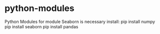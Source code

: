 # python-modules
Python Modules
for module Seaborn is necessary install:
pip install numpy
pip install seaborn
pip install pandas